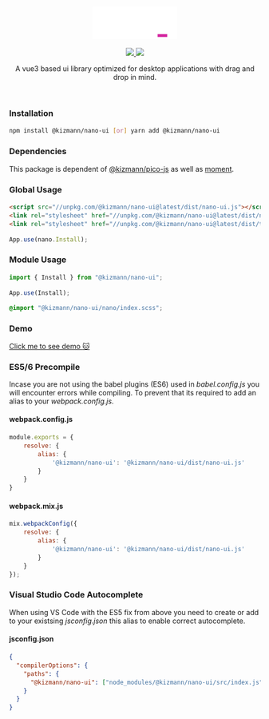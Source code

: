 <p align="center"><img width="170" src="https://github.com/vankizmann/nano-ui/blob/master/assets/nano-ui-dark.svg?raw=true" alt="nano-ui"></p>

<p align="center">
  <a href="https://www.npmjs.org/package/@kizmann/nano-ui">
    <img src="https://img.shields.io/npm/v/@kizmann/nano-ui.svg">
  </a>
  <a href="https://npmcharts.com/compare/@kizmann/nano-ui?minimal=true">
    <img src="http://img.shields.io/npm/dm/@kizmann/nano-ui.svg">
  </a>
  <br>
</p>

<p align="center">A vue3 based ui library optimized for desktop applications with drag and drop in mind.</p>
<br>

### Installation

```bash
npm install @kizmann/nano-ui [or] yarn add @kizmann/nano-ui
```

### Dependencies

This package is dependent of [@kizmann/pico-js](https://github.com/vankizmann/pico-js) as well as [moment](https://github.com/moment/moment).

### Global Usage

```html
<script src="//unpkg.com/@kizmann/nano-ui@latest/dist/nano-ui.js"></script>
<link rel="stylesheet" href="//unpkg.com/@kizmann/nano-ui@latest/dist/nano-ui.css">
<link rel="stylesheet" href="//unpkg.com/@kizmann/nano-ui@latest/dist/themes/light.css">
```

```js
App.use(nano.Install);
```

### Module Usage
```js
import { Install } from "@kizmann/nano-ui";
```

```js
App.use(Install);
```

```scss
@import "@kizmann/nano-ui/nano/index.scss";
```

### Demo

[Click me to see demo :cat:](https://vankizmann.github.io/nano-ui/demos/overview.html)

### ES5/6 Precompile

Incase you are not using the babel plugins (ES6) used in *babel.config.js* you will encounter errors while compiling. To prevent that its required to add an alias to your *webpack.config.js*.

#### webpack.config.js
```js
module.exports = {
    resolve: {
        alias: {
            '@kizmann/nano-ui': '@kizmann/nano-ui/dist/nano-ui.js'
        }
    }
}
```

#### webpack.mix.js
```js
mix.webpackConfig({
    resolve: {
        alias: {
            '@kizmann/nano-ui': '@kizmann/nano-ui/dist/nano-ui.js'
        }
    }
});
```

### Visual Studio Code Autocomplete

When using VS Code with the ES5 fix from above you need to create or add to your existsing *jsconfig.json* this alias to enable correct autocomplete.

#### jsconfig.json
```json
{
  "compilerOptions": {
    "paths": {
      "@kizmann/nano-ui": ["node_modules/@kizmann/nano-ui/src/index.js"]
    }
  }
}
```
